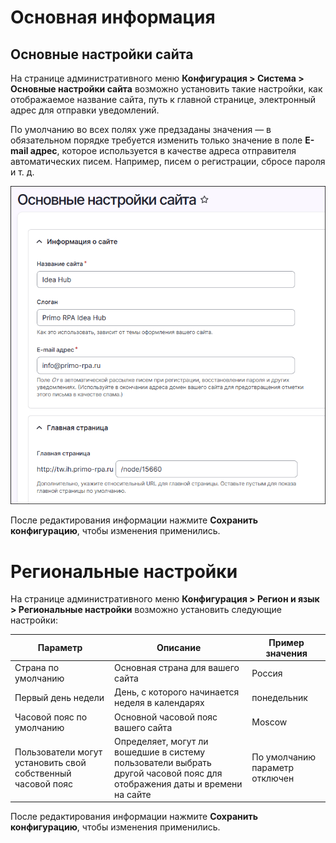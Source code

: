 # Основная информация

## Основные настройки сайта

На странице административного меню **Конфигурация > Система > Основные настройки сайта** возможно установить такие настройки, как отображаемое название сайта, путь к главной странице, электронный адрес для отправки уведомлений.

По умолчанию во всех полях уже предзаданы значения — в обязательном порядке требуется изменить только значение в поле **E-mail адрес**, которое используется в качестве адреса отправителя автоматических писем. Например, писем о регистрации, сбросе пароля и т. д.

![](<../../../idea-hub/resources/admin/site-information.png>)

После редактирования информации нажмите **Сохранить конфигурацию**, чтобы изменения применились.

# Региональные настройки

На странице административного меню **Конфигурация > Регион и язык > Региональные настройки** возможно установить следующие настройки:

| Параметр             |	Описание 	                        | Пример значения |
| -------------------- | ---------------------------------- | --------------- |
| Страна по умолчанию  | Основная страна для вашего сайта   | Россия          |
| Первый день недели   | День, с которого начинается неделя в календарях | понедельник |
| Часовой пояс по умолчанию  | Основной часовой пояс вашего сайта | Moscow |
| Пользователи могут установить свой собственный часовой пояс  | Определяет, могут ли вошедшие в систему пользователи выбрать другой часовой пояс для отображения даты и времени на сайте | По умолчанию параметр отключен |

После редактирования информации нажмите **Сохранить конфигурацию**, чтобы изменения применились.
